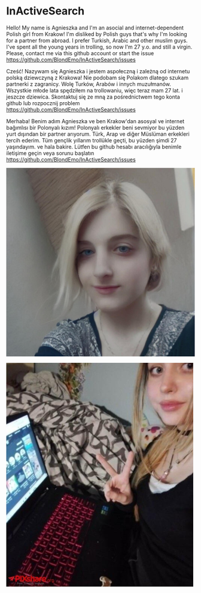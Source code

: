 # InActiveSearch

Hello! My name is Agnieszka and I'm an asocial and internet-dependent Polish girl from Krakow! I'm disliked by Polish guys that's why I'm looking for a partner from abroad. I prefer Turkish, Arabic and other muslim guys. I've spent all the young years in trolling, so now I'm 27 y.o. and still a virgin. Please, contact me via this github account or start the issue https://github.com/BlondEmo/InActiveSearch/issues

Cześć! Nazywam się Agnieszka i jestem aspołeczną i zależną od internetu polską dziewczyną z Krakowa! Nie podobam się Polakom dlatego szukam partnerki z zagranicy. Wolę Turków, Arabów i innych muzułmanów. Wszystkie młode lata spędziłem na trollowaniu, więc teraz mam 27 lat. i jeszcze dziewica. Skontaktuj się ze mną za pośrednictwem tego konta github lub rozpocznij problem https://github.com/BlondEmo/InActiveSearch/issues

Merhaba! Benim adım Agnieszka ve ben Krakow'dan asosyal ve internet bağımlısı bir Polonyalı kızım! Polonyalı erkekler beni sevmiyor bu yüzden yurt dışından bir partner arıyorum. Türk, Arap ve diğer Müslüman erkekleri tercih ederim. Tüm gençlik yıllarım trollükle geçti, bu yüzden şimdi 27 yaşındayım. ve hala bakire. Lütfen bu github hesabı aracılığıyla benimle iletişime geçin veya sorunu başlatın https://github.com/BlondEmo/InActiveSearch/issues

![blondemo_2.jpg](blondemo_2.jpg)

![blondemo_3.jpg](blondemo_3.jpg)



